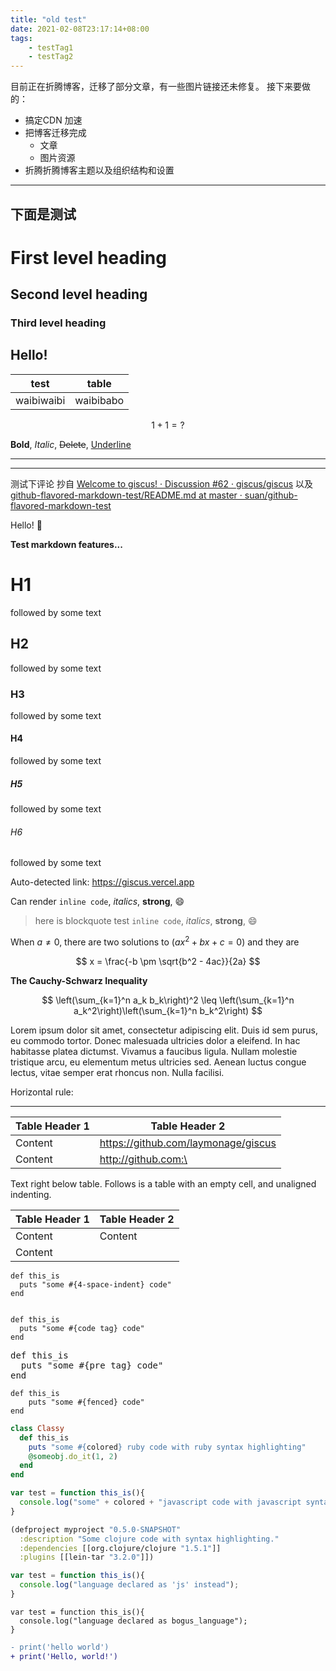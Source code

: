 ```yaml
---
title: "old test"
date: 2021-02-08T23:17:14+08:00
tags:
    - testTag1
    - testTag2
---
```


目前正在折腾博客，迁移了部分文章，有一些图片链接还未修复。
接下来要做的：

- 搞定CDN 加速
- 把博客迁移完成
  - 文章
  - 图片资源
- 折腾折腾博客主题以及组织结构和设置

---
下面是测试
---

# First level heading

## Second level heading

### Third level heading

## Hello!

| test | table |
|------|-------|
|waibiwaibi|waibibabo|

$$
1+1=?
$$

**Bold**, *Italic*, <s>Delete</s>, <u>Underline</u>

---

------

测试下评论
抄自 [Welcome to giscus! · Discussion #62 · giscus/giscus](https://github.com/giscus/giscus/discussions/62#discussioncomment-740574)
以及 [github-flavored-markdown-test/README.md at master · suan/github-flavored-markdown-test](https://github.com/suan/github-flavored-markdown-test/blob/master/README.md)

Hello! 🎉

**Test markdown features...**

# H1
followed by some text

## H2
followed by some text

### H3
followed by some text

#### H4
followed by some text

##### H5
followed by some text

###### H6
followed by some text

Auto-detected link: https://giscus.vercel.app

Can render `inline code`, *italics*, **strong**, 😄

> here is blockquote
> test `inline code`, *italics*, **strong**, 😄

When $a \neq 0$, there are two solutions to $(ax^2 + bx + c = 0)$ and they are

$$
x = \frac{-b \pm \sqrt{b^2 - 4ac}}{2a}
$$


**The Cauchy-Schwarz Inequality**

$$
\left(\sum_{k=1}^n a_k b_k\right)^2 \leq \left(\sum_{k=1}^n a_k^2\right)\left(\sum_{k=1}^n b_k^2\right)
$$


Lorem ipsum dolor sit amet, consectetur adipiscing elit. Duis id sem purus, eu commodo tortor. Donec malesuada ultricies dolor a eleifend. In hac habitasse platea dictumst. Vivamus a faucibus ligula. Nullam molestie tristique arcu, eu elementum metus ultricies sed. Aenean luctus congue lectus, vitae semper erat rhoncus non. Nulla facilisi.

Horizontal rule:

---

|Table Header 1|Table Header 2|
|----|----|
|Content|	https://github.com/laymonage/giscus|
|Content|	http://github.com:\<test>|
Text right below table. Follows is a table with an empty cell, and unaligned indenting.

|Table Header 1	| Table Header 2|
|---|---|
|Content|	Content|
|Content| |


    def this_is
      puts "some #{4-space-indent} code"
    end

<code>
def this_is
  puts "some #{code tag} code"
end
</code>

<pre>
def this_is
  puts "some #{pre tag} code"
end
</pre>

```
def this_is
    puts "some #{fenced} code"
end
```

```ruby
class Classy
  def this_is
    puts "some #{colored} ruby code with ruby syntax highlighting"
    @someobj.do_it(1, 2)
  end
end
```

```javascript
var test = function this_is(){
  console.log("some" + colored + "javascript code with javascript syntax highlighting really long");
}
```

```clojure
(defproject myproject "0.5.0-SNAPSHOT"
  :description "Some clojure code with syntax highlighting."
  :dependencies [[org.clojure/clojure "1.5.1"]]
  :plugins [[lein-tar "3.2.0"]])
```

```js
var test = function this_is(){
  console.log("language declared as 'js' instead");
}
```

```bogus_language
var test = function this_is(){
  console.log("language declared as bogus_language");
}
```

```diff
- print('hello world')
+ print('Hello, world!')
```